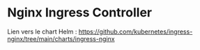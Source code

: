 # Nginx Ingress Controller

Lien vers le chart Helm : https://github.com/kubernetes/ingress-nginx/tree/main/charts/ingress-nginx



